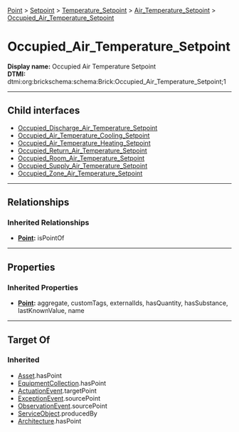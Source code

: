 [Point](../../../../Point.md) > [Setpoint](../../../Setpoint.md) > [Temperature_Setpoint](../../Temperature_Setpoint.md) > [Air_Temperature_Setpoint](../Air_Temperature_Setpoint.md) > [Occupied_Air_Temperature_Setpoint](#)
# Occupied_Air_Temperature_Setpoint

**Display name:** Occupied Air Temperature Setpoint<br />
**DTMI:** dtmi:org:brickschema:schema:Brick:Occupied_Air_Temperature_Setpoint;1

---

## Child interfaces
* [Occupied_Discharge_Air_Temperature_Setpoint](Occupied_Discharge_Air_Temperature_Setpoint.md)
* [Occupied_Air_Temperature_Cooling_Setpoint](Occupied_Air_Temperature_Cooling_Setpoint.md)
* [Occupied_Air_Temperature_Heating_Setpoint](Occupied_Air_Temperature_Heating_Setpoint.md)
* [Occupied_Return_Air_Temperature_Setpoint](../Return_Air_Temperature_Setpoint/Occupied_Return_Air_Temperature_Setpoint.md)
* [Occupied_Room_Air_Temperature_Setpoint](../Room_Air_Temperature_Setpoint/Occupied_Room_Air_Temperature_Setpoint.md)
* [Occupied_Supply_Air_Temperature_Setpoint](../Supply_Air_Temperature_Setpoint/Occupied_Supply_Air_Temperature_Setpoint.md)
* [Occupied_Zone_Air_Temperature_Setpoint](../Zone_Air_Temperature_Setpoint/Occupied_Zone_Air_Temperature_Setpoint.md)

---

## Relationships
### Inherited Relationships
* **[Point](../../../../Point.md):** isPointOf

---

## Properties
### Inherited Properties
* **[Point](../../../../Point.md):** aggregate, customTags, externalIds, hasQuantity, hasSubstance, lastKnownValue, name

---

## Target Of
### Inherited
* [Asset](../../../../../Asset/Asset.md).hasPoint
* [EquipmentCollection](../../../../../Collection/AssetCollection/EquipmentCollection/EquipmentCollection.md).hasPoint
* [ActuationEvent](../../../../../Event/PointEvent/ActuationEvent.md).targetPoint
* [ExceptionEvent](../../../../../Event/PointEvent/ExceptionEvent.md).sourcePoint
* [ObservationEvent](../../../../../Event/PointEvent/ObservationEvent.md).sourcePoint
* [ServiceObject](../../../../../Information/ServiceObject/ServiceObject.md).producedBy
* [Architecture](../../../../../Space/Architecture/Architecture.md).hasPoint
